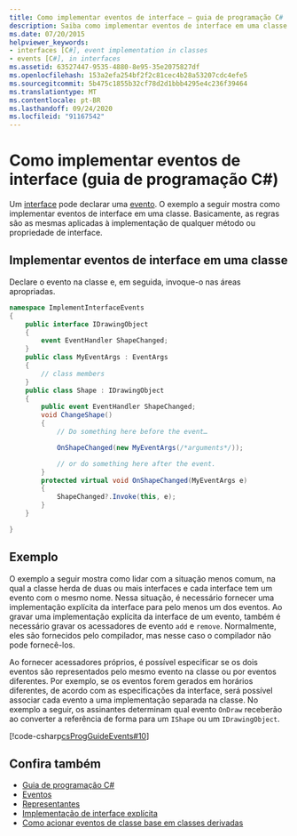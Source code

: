 ```yaml
---
title: Como implementar eventos de interface – guia de programação C#
description: Saiba como implementar eventos de interface em uma classe. Confira exemplos de código e exiba recursos adicionais disponíveis.
ms.date: 07/20/2015
helpviewer_keywords:
- interfaces [C#], event implementation in classes
- events [C#], in interfaces
ms.assetid: 63527447-9535-4880-8e95-35e2075827df
ms.openlocfilehash: 153a2efa254bf2f2c81cec4b28a53207cdc4efe5
ms.sourcegitcommit: 5b475c1855b32cf78d2d1bbb4295e4c236f39464
ms.translationtype: MT
ms.contentlocale: pt-BR
ms.lasthandoff: 09/24/2020
ms.locfileid: "91167542"
---
```

# <a name="how-to-implement-interface-events-c-programming-guide"></a>Como implementar eventos de interface (guia de programação C#)

Um [interface](../../language-reference/keywords/interface.md) pode declarar uma [evento](../../language-reference/keywords/event.md). O exemplo a seguir mostra como implementar eventos de interface em uma classe. Basicamente, as regras são as mesmas aplicadas à implementação de qualquer método ou propriedade de interface.  
  
## <a name="to-implement-interface-events-in-a-class"></a>Implementar eventos de interface em uma classe  
  
Declare o evento na classe e, em seguida, invoque-o nas áreas apropriadas.  
  
```csharp
namespace ImplementInterfaceEvents  
{  
    public interface IDrawingObject  
    {  
        event EventHandler ShapeChanged;  
    }  
    public class MyEventArgs : EventArgs
    {  
        // class members  
    }  
    public class Shape : IDrawingObject  
    {  
        public event EventHandler ShapeChanged;  
        void ChangeShape()  
        {  
            // Do something here before the event…  

            OnShapeChanged(new MyEventArgs(/*arguments*/));  

            // or do something here after the event.
        }  
        protected virtual void OnShapeChanged(MyEventArgs e)  
        {  
            ShapeChanged?.Invoke(this, e);  
        }  
    }  

}  
```  
  
## <a name="example"></a>Exemplo  

O exemplo a seguir mostra como lidar com a situação menos comum, na qual a classe herda de duas ou mais interfaces e cada interface tem um evento com o mesmo nome. Nessa situação, é necessário fornecer uma implementação explícita da interface para pelo menos um dos eventos. Ao gravar uma implementação explícita da interface de um evento, também é necessário gravar os acessadores de evento `add` e `remove`. Normalmente, eles são fornecidos pelo compilador, mas nesse caso o compilador não pode fornecê-los.  
  
Ao fornecer acessadores próprios, é possível especificar se os dois eventos são representados pelo mesmo evento na classe ou por eventos diferentes. Por exemplo, se os eventos forem gerados em horários diferentes, de acordo com as especificações da interface, será possível associar cada evento a uma implementação separada na classe. No exemplo a seguir, os assinantes determinam qual evento `OnDraw` receberão ao converter a referência de forma para um `IShape` ou um `IDrawingObject`.  
  
 [!code-csharp[csProgGuideEvents#10](~/samples/snippets/csharp/VS_Snippets_VBCSharp/csProgGuideEvents/CS/Events.cs#10)]
  
## <a name="see-also"></a>Confira também

- [Guia de programação C#](../index.md)
- [Eventos](./index.md)
- [Representantes](../delegates/index.md)
- [Implementação de interface explícita](../interfaces/explicit-interface-implementation.md)
- [Como acionar eventos de classe base em classes derivadas](./how-to-raise-base-class-events-in-derived-classes.md)
